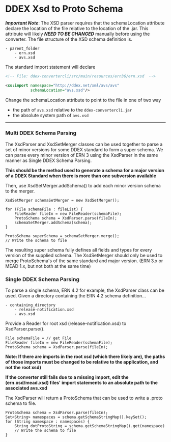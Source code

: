 # DDEX Xsd to Proto Schema


***Important Note***: The XSD parser requires that the schemaLocation attribute declare the location of the file relative to the 
location of the .jar. This attribute will likely ***NEED TO BE CHANGED*** manually before using the converter. 
The file structure of the XSD schema definition is. 
```
- parent_folder
    - ern.xsd
    - avs.xsd
```

The standard import statement will declare 
```xml
<!-- File: ddex-convertercli/src/main/resources/ern36/ern.xsd  -->

<xs:import namespace="http://ddex.net/xml/avs/avs"
           schemaLocation="avs.xsd"/>
```
Change the schemaLocation attribute to point to the file in one of two way
- the path of `avs.xsd` relative to the `ddex-convertercli.jar`
- the absolute system path of `avs.xsd`

---


### Multi DDEX Schema Parsing
The XsdParser and XsdSetMerger classes can be used together to parse a set of minor versions for 
some DDEX standard to form a super schema. We can parse every minor version of ERN 3 using
the XsdParser in the same manner as Single DDEX Schema Parsing. 

**This should be the method used to generate a schema for a major version of a DDEX Standard when
there is more than one subversion available**

Then, use XsdSetMerger.addSchema() to add each minor version schema to the merger. 

```
XsdSetMerger schemaSetMerger = new XsdSetMerger();

for (File schemaFile : fileList) {
    FileReader fileIn = new FileReader(schemaFile);
    ProtoSchema schema = XsdParser.parse(fileIn);
    schemaSetMerger.addSchema(schema);
}

ProtoSchema superSchema = schemaSetMerger.merge();
// Write the schema to file
```

The resulting super schema fully defines all fields and types for every version of the supplied schema. 
The XsdSetMerger should only be used to merge ProtoSchema's of the same standard and major version.
(ERN 3.x or MEAD 1.x, but not both at the same time)


### Single DDEX Schema Parsing
To parse a single schema, ERN 4.2 for example, the XsdParser class can be used.
Given a directory containing the ERN 4.2 schema definition...

```
- containing_directory
    - release-notification.xsd
    - avs.xsd
```
Provide a Reader for root xsd (release-notification.xsd) to XsdParser.parse().

```
File schemaFile = // get File
FileReader fileIn = new FileReader(schemaFile);
ProtoSchema schema = XsdParser.parse(fileIn);
```
**Note: If there are imports in the root xsd (which there likely are), the paths of those imports must be changed to be relative to the application, and not the root xsd)**

**If the converter still fails due to a missing import, edit the (ern.xsd/mead.xsd) files' import statements to an absolute path to the associated avs.xsd** <br>

The XsdParser will return a ProtoSchema that can be used to write a .proto schema to file.

```
ProtoSchema schema = XsdParser.parse(fileIn);
Set<String> namespaces = schema.getSchemaStringMap().keySet();
for (String namespace : namespaces) {
    String dotProtoString = schema.getSchemaStringMap().get(namespace)
    // Write the schema to file
}

```

